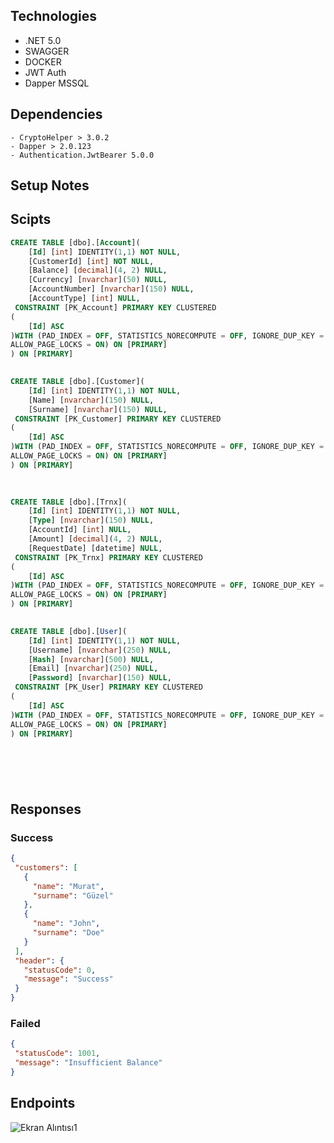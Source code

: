 ## Technologies

- .NET 5.0
- SWAGGER
- DOCKER
- JWT Auth
- Dapper MSSQL

## Dependencies
```
- CryptoHelper > 3.0.2
- Dapper > 2.0.123
- Authentication.JwtBearer 5.0.0
 ```
## Setup Notes



## Scipts

```sql
CREATE TABLE [dbo].[Account](
	[Id] [int] IDENTITY(1,1) NOT NULL,
	[CustomerId] [int] NOT NULL,
	[Balance] [decimal](4, 2) NULL,
	[Currency] [nvarchar](50) NULL,
	[AccountNumber] [nvarchar](150) NULL,
	[AccountType] [int] NULL,
 CONSTRAINT [PK_Account] PRIMARY KEY CLUSTERED 
(
	[Id] ASC
)WITH (PAD_INDEX = OFF, STATISTICS_NORECOMPUTE = OFF, IGNORE_DUP_KEY = OFF, ALLOW_ROW_LOCKS = ON,
ALLOW_PAGE_LOCKS = ON) ON [PRIMARY]
) ON [PRIMARY]

 
CREATE TABLE [dbo].[Customer](
	[Id] [int] IDENTITY(1,1) NOT NULL,
	[Name] [nvarchar](150) NULL,
	[Surname] [nvarchar](150) NULL,
 CONSTRAINT [PK_Customer] PRIMARY KEY CLUSTERED 
(
	[Id] ASC
)WITH (PAD_INDEX = OFF, STATISTICS_NORECOMPUTE = OFF, IGNORE_DUP_KEY = OFF, ALLOW_ROW_LOCKS = ON,
ALLOW_PAGE_LOCKS = ON) ON [PRIMARY]
) ON [PRIMARY]
 
 

CREATE TABLE [dbo].[Trnx](
	[Id] [int] IDENTITY(1,1) NOT NULL,
	[Type] [nvarchar](150) NULL,
	[AccountId] [int] NULL,
	[Amount] [decimal](4, 2) NULL,
	[RequestDate] [datetime] NULL,
 CONSTRAINT [PK_Trnx] PRIMARY KEY CLUSTERED 
(
	[Id] ASC
)WITH (PAD_INDEX = OFF, STATISTICS_NORECOMPUTE = OFF, IGNORE_DUP_KEY = OFF, ALLOW_ROW_LOCKS = ON, 
ALLOW_PAGE_LOCKS = ON) ON [PRIMARY]
) ON [PRIMARY]

 
CREATE TABLE [dbo].[User](
	[Id] [int] IDENTITY(1,1) NOT NULL,
	[Username] [nvarchar](250) NULL,
	[Hash] [nvarchar](500) NULL,
	[Email] [nvarchar](250) NULL,
	[Password] [nvarchar](150) NULL,
 CONSTRAINT [PK_User] PRIMARY KEY CLUSTERED 
(
	[Id] ASC
)WITH (PAD_INDEX = OFF, STATISTICS_NORECOMPUTE = OFF, IGNORE_DUP_KEY = OFF, ALLOW_ROW_LOCKS = ON,
ALLOW_PAGE_LOCKS = ON) ON [PRIMARY]
) ON [PRIMARY]

 





```



## Responses

### Success
 ```Json
{
  "customers": [
    {
      "name": "Murat",
      "surname": "Güzel"
    },
    {
      "name": "John",
      "surname": "Doe"
    }
  ],
  "header": {
    "statusCode": 0,
    "message": "Success"
  }
}
 
``` 
### Failed
 ```Json
{
  "statusCode": 1001,
  "message": "Insufficient Balance"
}
 
``` 

## Endpoints

![Ekran Alıntısı1](https://user-images.githubusercontent.com/28257096/150682418-867cb0a2-e2e8-4b10-b179-c7a803af1c32.PNG)
